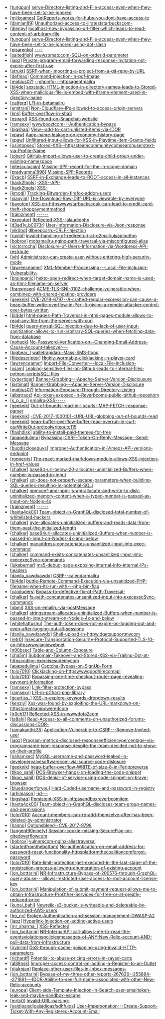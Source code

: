 * [[tungpun](https://hackerone.com/tungpun)] [serve-Directory-listing-and-File-access-even-when-they-have-been-set-to-be-ignored](https://hackerone.com/reports/330650)
* [[milkgames](https://hackerone.com/milkgames)] [GetReports-works-for-hubs-you-dont-have-access-to](https://hackerone.com/reports/350937)
* [[damian89](https://hackerone.com/damian89)] [Unauthorized-access-to-jirateststarbuckscom-](https://hackerone.com/reports/332586)
* [[dienpv](https://hackerone.com/dienpv)] [localhost-now-bypassing-url-filter-which-leads-to-read-content-of-arbitrary-file](https://hackerone.com/reports/334837)
* [[tungpun](https://hackerone.com/tungpun)] [serve-Directory-listing-and-File-access-even-when-they-have-been-set-to-be-ignored-using-dot-slash](https://hackerone.com/reports/330724)
* [[pisarenko](https://hackerone.com/pisarenko)] [----](https://hackerone.com/reports/227781)
* [[saltedfish](https://hackerone.com/saltedfish)] [wwwzomatocom-SQLi-on-orderid-parameter](https://hackerone.com/reports/358669)
* [[japz](https://hackerone.com/japz)] [Private-program-email-forwarding-response-invitation-not-expire-after-first-use](https://hackerone.com/reports/209140)
* [[strukt](https://hackerone.com/strukt)] [SSRF-when-importing-a-project-from-a-git-repo-by-URL](https://hackerone.com/reports/135937)
* [[defmax](https://hackerone.com/defmax)] [Command-injection-in-pdf-image](https://hackerone.com/reports/340208)
* [[mobius07](https://hackerone.com/mobius07)] [--phpinfo---httpsagentmailru](https://hackerone.com/reports/351363)
* [[bl4de](https://hackerone.com/bl4de)] [sexstatic-HTML-injection-in-directory-names-leads-to-Stored-XSS-when-malicious-file-is-embed-with-iframe-element-used-in-directory-name](https://hackerone.com/reports/328210)
* [[catferq](https://hackerone.com/catferq)] [LFI-in-betamailru](https://hackerone.com/reports/346825)
* [[emitrani](https://hackerone.com/emitrani)] [Non-Cloudflare-IPs-allowed-to-access-origin-servers](https://hackerone.com/reports/315838)
* [[knk](https://hackerone.com/knk)] [Buffer-overflow-in-sha3](https://hackerone.com/reports/356763)
* [[esnard](https://hackerone.com/esnard)] [XSS-found-on-Snapchat-website](https://hackerone.com/reports/125849)
* [[ramsexy](https://hackerone.com/ramsexy)] [wwwbooztcom---Authentication-bypass](https://hackerone.com/reports/257305)
* [[bigshaq](https://hackerone.com/bigshaq)] [View--add-to-cart-unlisted-items-via-IDOR](https://hackerone.com/reports/344284)
* [[xpaw](https://hackerone.com/xpaw)] [Aapp-name-leakage-on-economy-history-page](https://hackerone.com/reports/349681)
* [[xpaw](https://hackerone.com/xpaw)] [Unfiltered-input-allows-for-XSS-in-Playtime-Item-Grants-fields](https://hackerone.com/reports/353334)
* [[osintopsec](https://hackerone.com/osintopsec)] [Stored-XXS--httpssteamcommunitycomsearchuserstext-via-Profile-Name](https://hackerone.com/reports/351171)
* [[jobert](https://hackerone.com/jobert)] [GitHub-import-allows-user-to-create-child-group-under-existing-namespace](https://hackerone.com/reports/301137)
* [[nitesculucian](https://hackerone.com/nitesculucian)] [Missing-SPF-record-for-the-in-scope-domain](https://hackerone.com/reports/325734)
* [[pradyumna1998](https://hackerone.com/pradyumna1998)] [Missing-SPF-Records](https://hackerone.com/reports/324372)
* [[0xacb](https://hackerone.com/0xacb)] [SSRF-in-Exchange-leads-to-ROOT-access-in-all-instances](https://hackerone.com/reports/341876)
* [[hack2tools](https://hackerone.com/hack2tools)] [-XSS--API-](https://hackerone.com/reports/311063)
* [[hack2tools](https://hackerone.com/hack2tools)] [XSS-](https://hackerone.com/reports/302357)
* [[kmodi](https://hackerone.com/kmodi)] [Tracking-Bitwarden-firefox-addon-users](https://hackerone.com/reports/337189)
* [[xiaoyinl](https://hackerone.com/xiaoyinl)] [The-Download-Raw-Diff-URL-is-viewable-by-everyone](https://hackerone.com/reports/356408)
* [[bayotop](https://hackerone.com/bayotop)] [XSS-on-httpswwwstarbuckscouk-can-lead-to-credit-card-theft-shoppaymentmethod](https://hackerone.com/reports/227486)
* [[trainzment](https://hackerone.com/trainzment)] [------](https://hackerone.com/reports/341637)
* [[executor](https://hackerone.com/executor)] [Reflected-XSS--alaudiophp](https://hackerone.com/reports/334691)
* [[d3ad1y_b0073r](https://hackerone.com/d3ad1y_b0073r)] [User-Information-Disclosure-via-Json-response](https://hackerone.com/reports/335779)
* [[vik0nd](https://hackerone.com/vik0nd)] [dlbeepcarru-CRLF-Injection](https://hackerone.com/reports/332708)
* [[ruvlol](https://hackerone.com/ruvlol)] [invalid-handling-of-redirecturi-at-o2mailrujsapibutton](https://hackerone.com/reports/341925)
* [[bobrov](https://hackerone.com/bobrov)] [mobsmailru-nginx-path-traversal-via-misconfigured-alias](https://hackerone.com/reports/312510)
* [[victorrocha](https://hackerone.com/victorrocha)] [Disclosure-of-Users-Information-via-Wordpress-API-restroute](https://hackerone.com/reports/335341)
* [[ivh](https://hackerone.com/ivh)] [Administrator-can-create-user-without-entering-high-security-mode](https://hackerone.com/reports/351361)
* [[lawrenceamer](https://hackerone.com/lawrenceamer)] [XML-Member-Proccessing---Local-File-inclusion-Vulnerability-](https://hackerone.com/reports/342608)
* [[brainpanic](https://hackerone.com/brainpanic)] [hekto-open-redirect-when-target-domain-name-is-used-as-html-filename-on-server](https://hackerone.com/reports/320693)
* [[fransrosen](https://hackerone.com/fransrosen)] [ACME-TLS-SNI-0102-challenge-vulnerable-when-combined-with-shared-hosting-providers](https://hackerone.com/reports/304378)
* [[geeknik](https://hackerone.com/geeknik)] [CVE-2018-6797--A-crafted-regular-expression-can-cause-a-heap-buffer-write-overflow-in-Perl-5-giving-a-remote-attacker-control-over-bytes-written](https://hackerone.com/reports/337986)
* [[bl4de](https://hackerone.com/bl4de)] [html-pages-Path-Traversal-in-html-pages-module-allows-to-read-any-file-from-the-server-with-curl](https://hackerone.com/reports/306607)
* [[bl4de](https://hackerone.com/bl4de)] [query-mysql-SQL-Injection-due-to-lack-of-user-input-sanitization-allows-to-run-arbitrary-SQL-queries-when-fetching-data-from-database](https://hackerone.com/reports/311244)
* [[nohack](https://hackerone.com/nohack)] [No-Password-Verification-on--Changing-Email-Address-Cause-Account-takeover---](https://hackerone.com/reports/292673)
* [[bigbear_](https://hackerone.com/bigbear_)] [walletrapidaru-Mass-SMS-flood](https://hackerone.com/reports/209368)
* [[filedescriptor](https://hackerone.com/filedescriptor)] [Highly-wormable-clickjacking-in-player-card](https://hackerone.com/reports/85624)
* [[lawrenceamer](https://hackerone.com/lawrenceamer)] [Import-File-Converter---local-File-inclusion-](https://hackerone.com/reports/341992)
* [[xsam](https://hackerone.com/xsam)] [Leaking-sensitive-files-on-Github-leads-to-internal-files-python-scriptsSQL-files](https://hackerone.com/reports/301831)
* [[cybertiger](https://hackerone.com/cybertiger)] [Banner-Grabbing---Apache-Server-Version-Disclousure](https://hackerone.com/reports/269449)
* [[kistimat](https://hackerone.com/kistimat)] [Banner-Grabbing---Apache-Server-Version-Disclosure](https://hackerone.com/reports/348801)
* [[mobius07](https://hackerone.com/mobius07)] [Information-Exposure-Through-Directory-Listing](https://hackerone.com/reports/260221)
* [[albatraoz](https://hackerone.com/albatraoz)] [Api-token-exposed-in-Reverbcoms-public-github-repository](https://hackerone.com/reports/352623)
* [[s_p_q_r](https://hackerone.com/s_p_q_r)] [emailru-XSS-----](https://hackerone.com/reports/305976)
* [[geeknik](https://hackerone.com/geeknik)] [Out-of-bounds-read-in-libcurls-IMAP-FETCH-response-parser](https://hackerone.com/reports/278231)
* [[geeknik](https://hackerone.com/geeknik)] [-CVE-2017-1000101-cURL-URL-globbing-out-of-bounds-read](https://hackerone.com/reports/255587)
* [[geeknik](https://hackerone.com/geeknik)] [heap-buffer-overflow-buffer-read-overrun-in-curl-ourWriteOut-srctoolwriteoutc115](https://hackerone.com/reports/212931)
* [[flashdisk](https://hackerone.com/flashdisk)] [ability-to-install-paid-themes-for-free](https://hackerone.com/reports/273557)
* [[apapedulimu](https://hackerone.com/apapedulimu)] [Bypassing-CSRF-Token-On-Reply-Message--Send-Message](https://hackerone.com/reports/330122)
* [[bugdiscloseguys](https://hackerone.com/bugdiscloseguys)] [Improper-Authentication-in-Vimeos-API-versions-endpoint](https://hackerone.com/reports/328724)
* [[ronperris](https://hackerone.com/ronperris)] [The-react-marked-markdown-module-allows-XSS-injection-in-href-values](https://hackerone.com/reports/344069)
* [[chalker](https://hackerone.com/chalker)] [base64-url-below-20-allocates-uninitialized-Buffers-when-number-is-passed-in-input](https://hackerone.com/reports/321692)
* [[chalker](https://hackerone.com/chalker)] [sql-does-not-properly-escape-parameters-when-building-SQL-queries-resulting-in-potential-SQLi](https://hackerone.com/reports/319465)
* [[chalker](https://hackerone.com/chalker)] [npmconf-and-npm-js-api-allocate-and-write-to-disk-uninitialized-memory-content-when-a-typed-number-is-passed-as-input-on-Nodejs-4x](https://hackerone.com/reports/320269)
* [[trainzment](https://hackerone.com/trainzment)] [------](https://hackerone.com/reports/216289)
* [[haxta4ok00](https://hackerone.com/haxta4ok00)] [Team-object-in-GraphQL-disclosed-total-number-of-whitelisted-hackers](https://hackerone.com/reports/342978)
* [[chalker](https://hackerone.com/chalker)] [byte-allocates-uninitialized-buffers-and-reads-data-from-them-past-the-initialized-length](https://hackerone.com/reports/330351)
* [[chalker](https://hackerone.com/chalker)] [base64url-allocates-uninitialized-Buffers-when-number-is-passed-in-input-on-Nodejs-4x-and-below](https://hackerone.com/reports/321687)
* [[chalker](https://hackerone.com/chalker)] [macaddress-concatenates-unsanitized-input-into-exec-command](https://hackerone.com/reports/319467)
* [[chalker](https://hackerone.com/chalker)] [command-exists-concatenates-unsanitized-input-into-execexecSync-commands](https://hackerone.com/reports/324453)
* [[lukeberner](https://hackerone.com/lukeberner)] [ms5-debug-page-exposing-internal-info-internal-IPs-headers](https://hackerone.com/reports/311326)
* [[danila_xawdxawdx](https://hackerone.com/danila_xawdxawdx)] [CSRF--calendarmailru](https://hackerone.com/reports/311874)
* [[bl4de](https://hackerone.com/bl4de)] [buttle-Remote-Command-Execution-via-unsanitized-PHP-filename-when-its-run-with---php-bin-flag](https://hackerone.com/reports/331032)
* [[caioluders](https://hackerone.com/caioluders)] [Bypass-to-defective-fix-of-Path-Traversal-](https://hackerone.com/reports/329837)
* [[chalker](https://hackerone.com/chalker)] [fs-path-concatenates-unsanitized-input-into-execexecSync-commands](https://hackerone.com/reports/324491)
* [[obmi](https://hackerone.com/obmi)] [XSS-on-emailru-via-postMessage](https://hackerone.com/reports/301794)
* [[chalker](https://hackerone.com/chalker)] [stringstream-allocates-uninitialized-Buffers-when-number-is-passed-in-input-stream-on-Nodejs-4x-and-below](https://hackerone.com/reports/321670)
* [[whitehattushu](https://hackerone.com/whitehattushu)] [The-auth-token-does-not-expire-on-logging-out-and-even-after-logging-out-all-sessions](https://hackerone.com/reports/247721)
* [[danila_xawdxawdx](https://hackerone.com/danila_xawdxawdx)] [Shell-upload-in-httpwidgetsupportmycom](https://hackerone.com/reports/317043)
* [[retr0](https://hackerone.com/retr0)] [Insecure-Transportation-Security-Protocol-Supported-TLS-10-on-httpswwwjamiewebnet](https://hackerone.com/reports/323735)
* [[n00bsec](https://hackerone.com/n00bsec)] [Table-and-Column-Exposure](https://hackerone.com/reports/218898)
* [[cha5m](https://hackerone.com/cha5m)] [Subdomain-Takeover-and-Stored-XSS-via-Trailing-Dot-at-httpscoding-exercisesudemycom](https://hackerone.com/reports/223625)
* [[apapedulimu](https://hackerone.com/apapedulimu)] [Captcha-Bypass-on-SignUp-Form](https://hackerone.com/reports/277300)
* [[tolo7010](https://hackerone.com/tolo7010)] [Clickjacking-on-httpswwwgoodhirecomapi](https://hackerone.com/reports/298028)
* [[tolo7010](https://hackerone.com/tolo7010)] [Bypassing-one-time-checkout-router-page-revealing-payment-information](https://hackerone.com/reports/271176)
* [[ramsexy](https://hackerone.com/ramsexy)] [Link-filter-protection-bypass](https://hackerone.com/reports/291750)
* [[ramsexy](https://hackerone.com/ramsexy)] [LFI-in-pChart-php-library](https://hackerone.com/reports/288298)
* [[gcurtiss_](https://hackerone.com/gcurtiss_)] [XSS-in-explore-keywords-dropdown-results](https://hackerone.com/reports/347567)
* [[kenziy](https://hackerone.com/kenziy)] [Xss-was-found-by-exploiting-the-URL-markdown-on-httpstoresteampoweredcom](https://hackerone.com/reports/313250)
* [[jr0ch17](https://hackerone.com/jr0ch17)] [Reflected-XSS-in-wwwdota2com](https://hackerone.com/reports/292457)
* [[ta8ahi](https://hackerone.com/ta8ahi)] [Read-Access-to-all-comments-on-unauthorized-forums-discussions-IDOR-](https://hackerone.com/reports/308610)
* [[ramakanthk35](https://hackerone.com/ramakanthk35)] [Application-Vulnerable-to-CSRF---Remove-Invited-user](https://hackerone.com/reports/282490)
* [[japz](https://hackerone.com/japz)] [Program-metrics-disclosed-responseefficiencypercentage-via-programname-json-response-despite-the-team-decided-not-to-show-on-their-profile](https://hackerone.com/reports/347693)
* [[nahamsec](https://hackerone.com/nahamsec)] [MySQL-username-and-password-leaked-in-developervalvesoftwarecom-via-source-code-dislosure](https://hackerone.com/reports/291057)
* [[geeknik](https://hackerone.com/geeknik)] [heap-buffer-overflow-WRITE-of-size-8-in-Perlppreverse](https://hackerone.com/reports/259555)
* [[tikoo_sahil](https://hackerone.com/tikoo_sahil)] [DOS-Browser-hangs-on-loading-the-code-snippet](https://hackerone.com/reports/181686)
* [[tikoo_sahil](https://hackerone.com/tikoo_sahil)] [DOS-denial-of-service-using-code-snippet-on-brave-browser](https://hackerone.com/reports/181558)
* [[bluedangerforyou](https://hackerone.com/bluedangerforyou)] [Hard-Coded-username-and-password-in-registry](https://hackerone.com/reports/291200)
* [[arhimason](https://hackerone.com/arhimason)] [-id---](https://hackerone.com/reports/331040)
* [[bigshaq](https://hackerone.com/bigshaq)] [Persistent-XSS-in-httpssandboxreverbcomitem](https://hackerone.com/reports/333008)
* [[haxta4ok00](https://hackerone.com/haxta4ok00)] [Team-object-in-GraphQL-discloses-team-group-names-and-permissions](https://hackerone.com/reports/343464)
* [[tolo7010](https://hackerone.com/tolo7010)] [Account-members-can-re-add-themselve-after-has-been-deleted-by-administrator](https://hackerone.com/reports/300881)
* [[hanno](https://hackerone.com/hanno)] [Optionsbleed--CVE-2017-9798](https://hackerone.com/reports/269568)
* [[tangent90ninety](https://hackerone.com/tangent90ninety)] [Session-cookie-missing-SecureFlag-on-gitedoverflowcom](https://hackerone.com/reports/345166)
* [[bobrov](https://hackerone.com/bobrov)] [vulnerscom-nginx-aliastraversal](https://hackerone.com/reports/317201)
* [[startedfromthebottom](https://hackerone.com/startedfromthebottom)] [No-authentication-on-email-address-for-password-reset-functionality-httpsplatformthecoalitioncomforgot-password](https://hackerone.com/reports/315512)
* [[tolo7010](https://hackerone.com/tolo7010)] [Rate-limit-protection-get-executed-in-the-last-stage-of-the-registration-process-allowing-enumeration-of-existing-account](https://hackerone.com/reports/262830)
* [[jon_bottarini](https://hackerone.com/jon_bottarini)] [NR-Infrastructure-Bypass-of-200576-through-GraphQL-query-abuse---allows-restricted-user-access-to-root-account-license-key](https://hackerone.com/reports/276174)
* [[jon_bottarini](https://hackerone.com/jon_bottarini)] [Manipulation-of-submit-payment-request-allows-me-to-obtain-Infrastructure-ProOther-Services-for-free-or-at-greatly-reduced-price](https://hackerone.com/reports/219356)
* [[kunal_bahl](https://hackerone.com/kunal_bahl)] [Newrelic-s3-bucket-is-writeable-and-deleteable-by-authorized-AWS-users](https://hackerone.com/reports/277262)
* [[ho_nc](https://hackerone.com/ho_nc)] [Broken-Authentication-and-session-management-OWASP-A2](https://hackerone.com/reports/205309)
* [[japz](https://hackerone.com/japz)] [Hyperlink-Injection-on-adding-active-users](https://hackerone.com/reports/176494)
* [[mr_sharma_](https://hackerone.com/mr_sharma_)] [XSS-Reflected](https://hackerone.com/reports/176477)
* [[jon_bottarini](https://hackerone.com/jon_bottarini)] [NR-InternalAPI-call-allows-me-to-read-the-eventsviolationspoliciesmessages-of-ANY-New-Relic-account-AND-pull-data-from-infrastructure](https://hackerone.com/reports/271393)
* [[irvinlim](https://hackerone.com/irvinlim)] [DoS-through-cache-poisoning-using-invalid-HTTP-parameters](https://hackerone.com/reports/326639)
* [[richardf](https://hackerone.com/richardf)] [Potential-to-abuse-pricing-errors-in-saved-carts](https://hackerone.com/reports/336131)
* [[al88nsk](https://hackerone.com/al88nsk)] [Improper-access-control-on-adding-a-Register-to-an-Outlet](https://hackerone.com/reports/317332)
* [[rijalrojan](https://hackerone.com/rijalrojan)] [Replace-other-user-files-in-Inbox-messages-](https://hackerone.com/reports/322661)
* [[jon_bottarini](https://hackerone.com/jon_bottarini)] [Bypass-of-my-three-other-reports-267636--255894--271861---IDOR-Ability-to-see-full-name-associated-with-other-New-Relic-accounts](https://hackerone.com/reports/320173)
* [[europa](https://hackerone.com/europa)] [Client-side-Template-Injection-in-Search-user-emailtoken-leak-and-maybe-sandbox-escape](https://hackerone.com/reports/271960)
* [[mrtc0](https://hackerone.com/mrtc0)] [Invalid-URL-parsing-](https://hackerone.com/reports/341634)
* [[oaidjoaisdjoaisjdioasfsdhfuios](https://hackerone.com/oaidjoaisdjoaisjdioasfsdhfuios)] [User-Impersonation---Create-Support-Ticket-With-Any-Registered-Account-Email](https://hackerone.com/reports/331879)
